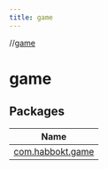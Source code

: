 ```yaml
---
title: game
---
```

//[game](index.html)



# game



## Packages


| Name |
|---|
| [com.habbokt.game](game/com.habbokt.game/index.html) |

